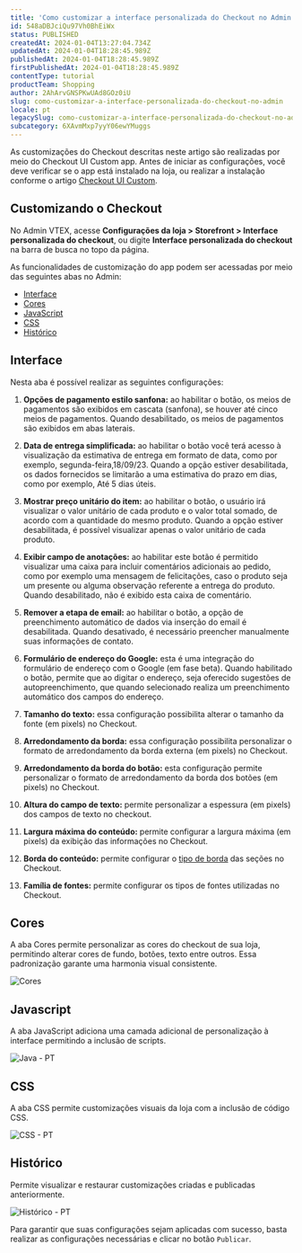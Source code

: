 ```yaml
---
title: 'Como customizar a interface personalizada do Checkout no Admin'
id: 548aDBJciQu97Vh0BhEiWx
status: PUBLISHED
createdAt: 2024-01-04T13:27:04.734Z
updatedAt: 2024-01-04T18:28:45.989Z
publishedAt: 2024-01-04T18:28:45.989Z
firstPublishedAt: 2024-01-04T18:28:45.989Z
contentType: tutorial
productTeam: Shopping
author: 2AhArvGNSPKwUAd8GOz0iU
slug: como-customizar-a-interface-personalizada-do-checkout-no-admin
locale: pt
legacySlug: como-customizar-a-interface-personalizada-do-checkout-no-admin
subcategory: 6XAvmMxp7yyY06ewYMuggs
---
```


As customizações do Checkout descritas neste artigo são realizadas por meio do Checkout UI Custom app. Antes de iniciar as configurações, você deve verificar se o app está instalado na loja, ou realizar a instalação conforme o artigo [Checkout UI Custom](https://developers.vtex.com/docs/apps/vtex.checkout-ui-custom).

## Customizando o Checkout

No Admin VTEX, acesse **Configurações da loja > Storefront > Interface personalizada do checkout**, ou digite **Interface personalizada do checkout** na barra de busca no topo da página.

As funcionalidades de customização do app podem ser acessadas por meio das seguintes abas no Admin:

* [Interface](#interface)
* [Cores](#cores)
* [JavaScript](#javascript)
* [CSS](#css)
* [Histórico](#histórico)

## Interface

Nesta aba é possível realizar as seguintes configurações:

1. **Opções de pagamento estilo sanfona:** ao habilitar o botão, os meios de pagamentos são exibidos em cascata (sanfona), se houver até cinco meios de pagamentos. Quando desabilitado, os meios de pagamentos são exibidos em abas laterais.

2. **Data de entrega simplificada:** ao habilitar o botão você terá acesso à visualização da estimativa de entrega em formato de data, como por exemplo, segunda-feira,18/09/23.  Quando a opção estiver desabilitada, os dados fornecidos se limitarão a uma estimativa do prazo em dias, como por exemplo, Até 5 dias úteis.

3. **Mostrar preço unitário do item:** ao habilitar o botão, o usuário irá visualizar o valor unitário de cada produto e o valor total somado, de acordo com a quantidade do mesmo produto. Quando a opção estiver desabilitada, é possível visualizar apenas o valor unitário de cada produto.

4. **Exibir campo de anotações:** ao habilitar este botão é permitido visualizar uma caixa para incluir comentários adicionais ao pedido, como por exemplo uma mensagem de felicitações, caso o produto seja um presente ou alguma observação referente a entrega do produto. Quando desabilitado, não é exibido esta caixa de comentário.

5. **Remover a etapa de email:** ao habilitar o botão, a opção de preenchimento automático de dados via inserção do email é desabilitada. Quando desativado, é necessário preencher manualmente suas informações de contato.

6. **Formulário de endereço do Google:** esta é uma integração do formulário de endereço com o Google (em fase beta). Quando habilitado o botão, permite que ao digitar o endereço, seja oferecido sugestões de autopreenchimento, que quando selecionado realiza um preenchimento automático dos campos do endereço.

7. **Tamanho do texto:** essa configuração possibilita alterar o tamanho da fonte (em pixels) no Checkout.

8. **Arredondamento da borda:** essa configuração possibilita personalizar o formato de arredondamento da borda externa (em pixels) no Checkout.

9. **Arredondamento da borda do botão:** esta configuração permite personalizar o formato de arredondamento da borda dos botões (em pixels) no Checkout.

10. **Altura do campo de texto:** permite personalizar a espessura (em pixels) dos campos de texto no checkout.

11. **Largura máxima do conteúdo:** permite configurar a largura máxima (em pixels) da exibição das informações no Checkout.

12. **Borda do conteúdo:** permite configurar o [tipo de borda](https://www.w3schools.com/css/css_border.asp) das seções no Checkout.

13. **Família de fontes:** permite configurar os tipos de fontes utilizadas no Checkout.

## Cores

A aba Cores permite personalizar as cores do checkout de sua loja, permitindo alterar cores de fundo, botões, texto entre outros. Essa padronização garante uma harmonia visual consistente.

![Cores ](//images.ctfassets.net/alneenqid6w5/4H44wWoSRkxqorAvMIIdtG/73b92d83429b6e2a0d61e2e7c1b4d20e/Cores_-_PT.png)

## Javascript

A aba JavaScript  adiciona uma camada adicional de personalização à interface permitindo a inclusão de scripts.

![Java - PT](//images.ctfassets.net/alneenqid6w5/2Uz2vqftUh4RvMsMwuO6OR/f71cb1f35775b2a770c12de7be5b9068/Java_-_PT.png)

## CSS

A aba CSS permite customizações visuais da loja com a inclusão de código CSS.

![CSS - PT](//images.ctfassets.net/alneenqid6w5/70CMxJWujBZ9qK4bCseGeH/ba9c09575f3ba303ad987f9001afb547/CSS_-_PT.png)

## Histórico

Permite visualizar e restaurar customizações criadas e publicadas anteriormente.

![Histórico - PT](//images.ctfassets.net/alneenqid6w5/6C0VthFtBjKP4S3aSS2BaX/66f5b12a5417725a619895df98c4fa96/Hist_rico_-_PT.png)

Para garantir que suas configurações sejam aplicadas com sucesso, basta realizar as configurações necessárias e clicar no botão `Publicar`.
